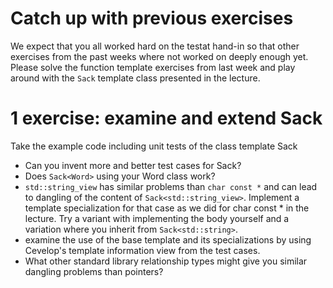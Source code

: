 # Catch up with previous exercises

We expect that you all worked hard on the testat hand-in so that other exercises from the past weeks where not worked on deeply enough yet.
Please solve the function template exercises from last week and play around with the `Sack` template class presented in the lecture.

# 1 exercise: examine and extend Sack<T>

Take the example code including unit tests of the class template Sack

* Can you invent more and better test cases for Sack?
* Does `Sack<Word>` using your Word class work?
* `std::string_view` has similar problems than `char const *` and can lead to dangling of the content of `Sack<std::string_view>`. Implement a template specialization for that case as we did for char const * in the lecture. Try a variant with implementing the body yourself and a variation where you inherit from `Sack<std::string>`.
* examine the use of the base template and its specializations by using Cevelop's template information view from the test cases.
* What other standard library relationship types might give you similar dangling problems than pointers?
